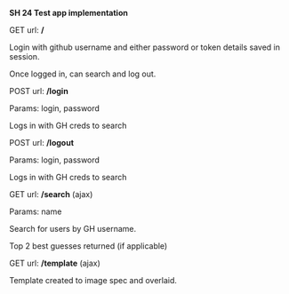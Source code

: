 **SH 24 Test app implementation**

GET url: **/**

Login with github username and either password or token
details saved in session.

Once logged in, can search and log out.

POST url: **/login**

Params: login, password

Logs in with GH creds to search

POST url: **/logout**

Params: login, password

Logs in with GH creds to search

GET url: **/search** (ajax)

Params: name

Search for users by GH username.

Top 2 best guesses returned (if applicable)

GET url: **/template** (ajax)

Template created to image spec and overlaid.
